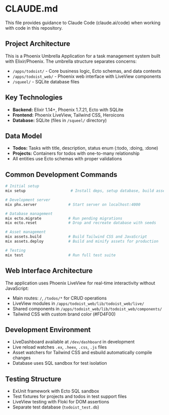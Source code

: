 # CLAUDE.md

This file provides guidance to Claude Code (claude.ai/code) when working with code in this repository.

## Project Architecture

This is a Phoenix Umbrella Application for a task management system built with Elixir/Phoenix. The umbrella structure separates concerns:

- `/apps/todoist/` - Core business logic, Ecto schemas, and data contexts
- `/apps/todoist_web/` - Phoenix web interface with LiveView components
- `/squeel/` - SQLite database files

## Key Technologies

- **Backend:** Elixir 1.14+, Phoenix 1.7.21, Ecto with SQLite
- **Frontend:** Phoenix LiveView, Tailwind CSS, Heroicons
- **Database:** SQLite (files in `/squeel/` directory)

## Data Model

- **Todos:** Tasks with title, description, status enum (:todo, :doing, :done)
- **Projects:** Containers for todos with one-to-many relationship
- All entities use Ecto schemas with proper validations

## Common Development Commands

```bash
# Initial setup
mix setup                    # Install deps, setup database, build assets

# Development server
mix phx.server              # Start server on localhost:4000

# Database management
mix ecto.migrate            # Run pending migrations
mix ecto.reset              # Drop and recreate database with seeds

# Asset management
mix assets.build            # Build Tailwind CSS and JavaScript
mix assets.deploy           # Build and minify assets for production

# Testing
mix test                    # Run full test suite
```

## Web Interface Architecture

The application uses Phoenix LiveView for real-time interactivity without JavaScript:

- Main routes: `/`, `/todos/*` for CRUD operations
- LiveView modules in `/apps/todoist_web/lib/todoist_web/live/`
- Shared components in `/apps/todoist_web/lib/todoist_web/components/`
- Tailwind CSS with custom brand color (#FD4F00)

## Development Environment

- LiveDashboard available at `/dev/dashboard` in development
- Live reload watches `.ex`, `.heex`, `.css`, `.js` files
- Asset watchers for Tailwind CSS and esbuild automatically compile changes
- Database uses SQL sandbox for test isolation

## Testing Structure

- ExUnit framework with Ecto SQL sandbox
- Test fixtures for projects and todos in test support files
- LiveView testing with Floki for DOM assertions
- Separate test database (`todoist_test.db`)